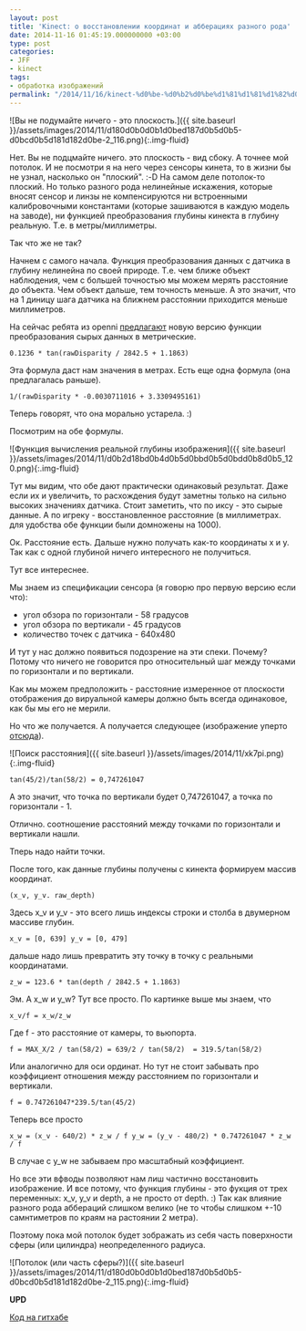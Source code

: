 ```yaml
---
layout: post
title: 'Kinect: о восстановлении координат и абберациях разного рода'
date: 2014-11-16 01:45:19.000000000 +03:00
type: post
categories:
- JFF
- kinect
tags:
- обработка изображений
permalink: "/2014/11/16/kinect-%d0%be-%d0%b2%d0%be%d1%81%d1%81%d1%82%d0%b0%d0%bd%d0%be%d0%b2%d0%bb%d0%b5%d0%bd%d0%b8%d0%b8-%d0%ba%d0%be%d0%be%d1%80%d0%b4%d0%b8%d0%bd%d0%b0%d1%82-%d0%b8-%d0%b0%d0%b1%d0%b1%d0%b5%d1%80%d0%b0/"
---
```

![Вы не подумайте ничего - это плоскость.]({{ site.baseurl }}/assets/images/2014/11/d180d0b0d0b1d0bed187d0b5d0b5-d0bcd0b5d181d182d0be-2_116.png){:.img-fluid}

Нет. Вы не подцмайте ничего. это плоскость - вид сбоку. А точнее мой потолок. И не посмотри я на него через сенсоры кинета, то в жизни бы не узнал, насколько он "плоский". :-D На самом деле потолок-то плоский. Но только разного рода нелинейные искажения, которые вносят сенсор и линзы не компенсируются ни встроенными калибровочными константами (которые зашиваются в каждую модель на заводе), ни функцией преобразования глубины кинекта в глубину реальную. Т.е. в метры/миллиметры.

Так что же не так?

Начнем с самого начала. Функция преобразования данных с датчика в глубину нелинейна по своей природе. Т.е. чем ближе объект наблюдения, чем с большей точностью мы можем мерять расстояние до объекта. Чем объект дальше, тем точность меньше. А это значит, что на 1 диницу шага датчика на ближнем расстоянии приходится меньше миллиметров.

На сейчас ребята из openni [предлагают](http://openkinect.org/wiki/Imaging_Information "Color\Depth mapping") новую версию функции преобразования сырых данных в метрические.

```
0.1236 * tan(rawDisparity / 2842.5 + 1.1863)
```

Эта формула даст нам значения в метрах. Есть еще одна формула (она предлагалась раньше).

```
1/(rawDisparity * -0.0030711016 + 3.3309495161)
```

Теперь говорят, что она морально устарела. :)

Посмотрим на обе формулы.

![Функция вычисления реальной глубины изображения]({{ site.baseurl }}/assets/images/2014/11/d0b2d18bd0b4d0b5d0bbd0b5d0bdd0b8d0b5_120.png){:.img-fluid}

Тут мы видим, что обе дают практически одинаковый результат. Даже если их и увеличить, то расхождения будут заметны только на сильно высоких значениях датчика. Стоит заметить, что по иксу - это сырые данные. А по игреку - восстановленное расстояние (в миллиметрах. для удобства обе функции были домножены на 1000).

Ок. Расстояние есть. Дальше нужно получать как-то координаты x и y. Так как с одной глубиной ничего интересного не получиться.

Тут все интереснее.

Мы знаем из спецификации сенсора (я говорю про первую версию если что):

- угол обзора по горизонтали - 58 градусов
- угол обзора по вертикали - 45 градусов
- количество точек с датчика - 640х480

И тут у нас должно появиться подозрение на эти спеки. Почему? Потому что ничего не говорится про относительный шаг между точками по горизонтали и по вертикали.

Как мы можем предположить - расстояние измеренное от плоскости отображения до вируальной камеры должно быть всегда одинаковое, как бы мы его не мерили.

Но что же получается. А получается следующее (изображение уперто [отсюда](http://stackoverflow.com/questions/17832238/kinect-intrinsic-parameters-from-field-of-view/18199938#18199938)).

![Поиск расстояния]({{ site.baseurl }}/assets/images/2014/11/xk7pi.png){:.img-fluid}

```
tan(45/2)/tan(58/2) = 0,747261047
```

А это значит, что точка по вертикали будет 0,747261047, а точка по горизонтали - 1.

Отлично. соотношение расстояний между точками по горизонтали и вертикали нашли.

Тперь надо найти точки.

После того, как данные глубины получены с кинекта формируем массив координат.

```
(x_v, y_v. raw_depth)
```

Здесь x_v и y_v - это всего лишь индексы строки и столба в двумерном массиве глубин.

```
x_v = [0, 639] y_v = [0, 479]
```

дальше надо лишь превратить эту точку в точку с реальными координатами.

```
z_w = 123.6 * tan(depth / 2842.5 + 1.1863)
```

Эм. А x_w и y_w? Тут все просто. По картинке выше мы знаем, что

```
x_v/f = x_w/z_w
```

Где f - это расстояние от камеры, то вьюпорта.

```
f = MAX_X/2 / tan(58/2) = 639/2 / tan(58/2)  = 319.5/tan(58/2)
```

Или аналогично для оси ординат. Но тут не стоит забывать про коэффициент отношения между расстоянием по горизонтали и вертикали.

```
f = 0.747261047*239.5/tan(45/2)
```

Теперь все просто

```
x_w = (x_v - 640/2) * z_w / f y_w = (y_v - 480/2) * 0.747261047 * z_w / f
```

В случае с y_w не забываем про масштабный коэффициент.

Но все эти вфводы позволяют нам лиш частично восстановить изображение. И все потому, что функция глубины - это фукция от трех переменных: x_v, y_v и depth, а не просто от depth. :) Так как влияние разного рода аббераций слишком велико (не то чтобы слишком +-10 самнтиметров по краям на растоянии 2 метра).

Поэтому пока мой потолок будет зображать из себя часть поверхности сферы (или цилиндра) неопределенного радиуса.

![Потолок (или часть сферы?)]({{ site.baseurl }}/assets/images/2014/11/d180d0b0d0b1d0bed187d0b5d0b5-d0bcd0b5d181d182d0be-2_115.png){:.img-fluid}

**UPD**

[Код на гитхабе](https://github.com/RussianPenguin/kinectDepthView "Kinect depth view with Ogre3d")

